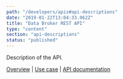 ```yaml
---
path: "/developers/apis#api-descriptions"
date: "2019-01-22T13:04:33.962Z"
title: "Data Broker REST API"
type: "content"
section: "api-descriptions"
status: "published"
---
```

Description of the API. 

[Overview](/developers/apis/data-broker-rest-api) | [Use case](https://docs.oftrust.net/usecases/databroker) | [API documentation](https://docs.oftrust.net/#loginapi)